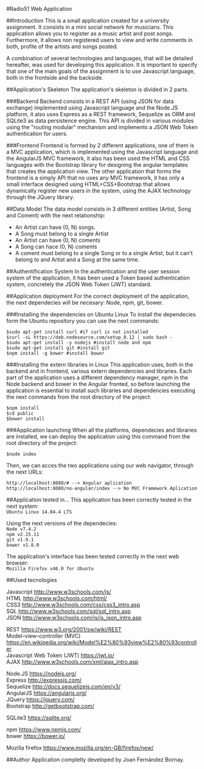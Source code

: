#Radio51 Web Application

##Introduction
This is a small application created for a university assignment. It consists in a mini social network for musicians. This application allows you to register as a music artist and post songs. Furthermore, it allows non registered users to view and write comments in both, profile of the artists and songs posted.

A combination of several technologies and languages, that will be detailed hereafter, was used for developing this application. It is important to specify that one of the main goals of the assignment is to use Javascript language, both in the frontside and the backside.

##Application's Skeleton
The application's skeleton is divided in 2 parts.

###Backend
Backend consists in a REST API (using JSON for data exchange) implemented using Javascript language and the Node.JS platform, it also uses Express as a REST framework, Sequelize as ORM and SQLite3 as data persistence engine. This API is divided in various modules using the "routing modular" mechanism and implements a JSON Web Token authentication for users.

###Frontend
Frontend is formed by 2 different applications, one of them is a MVC application, which is implemented using the Javascript language and the AngularJS MVC framework, it also has been used the HTML and CSS languages with the Bootstrap library for designing the angular templates that creates the application view. The other application that forms the frontend is a simply API that no uses any MVC framework, it has only a small interface designed using HTML+CSS+Bootstrap that allows dynamically register new users in the system, using the AJAX technology through the JQuery library.

##Data Model
The data model consists in 3 different entities (Artist, Song and Coment) with the next relationship:
 * An Artist can have (0, N) songs.  
 * A Song must belong to a single Artist 
 * An Artist can have (0, N) coments
 * A Song can hace (0, N) coments
 * A coment must belong to a single Song or to a single Artist, but it can't belong to and Artist and a Song at the same time.

##Authentification System
In the authentication and the user session system of the application, it has been used a Token based authentication system, concretely the JSON Web Token (JWT) standard.

##Application deployment
For the correct deployment of the application, the next dependecies will be necesary: Node, npm, git, bower.

###Installing the dependencies on Ubuntu Linux
To install the dependecies form the Ubuntu repository you can use the next commands:

 `$sudo apt-get install curl #if curl is not installed`  
 `$curl -sL https://deb.nodesource.com/setup_0.12 | sudo bash -`  
 `$sudo apt-get install -y nodejs #install node and npm`  
 `$sudo apt-get install git #install git`  
 `$npm install -g bower #install bower`  

###Installing the extern libraries in Linux
This application uses, both in the backend and in frontend, various extern dependencies and libraries. Each part of the application uses a different dependency manager, npm in the Node backend and bower in the Angular fronted, so before launching the application is essential to install such libraries and dependencies executing the next commands from the root directory of the project:

 `$npm install`  
 `$cd public`  
 `$bower install`  

###Application launching
When all the platforms, dependecies and libraries are installed, we can deploy the application using this command from the root directory of the project:

 `$node index`  

Then, we can acces the two applications using our web navigator, through the next URLs:

 `http://localhost:8080/# --> Angular aplication`  
 `http://localhost:8080/no-angular/index --> No MVC Framework Aplication`  


##Application tested in...
This application has been correctly tested in the next system:  
 `Ubuntu Linux 14.04.4 LTS`  
  
Using the next versions of the dependecies:  
 `Node v7.4.2`  
 `npm v2.15.11`  
 `git v1.9.1`  
 `bower v1.8.0`  
 
 The application's interface has been tested correctly in the next web browser:  
  `Mozilla Firefox v46.0 for Ubuntu`  
  
##Used tecnologies

Javascript http://www.w3schools.com/js/  
HTML http://www.w3schools.com/html/  
CSS3 http://www.w3schools.com/css/css3_intro.asp  
SQL http://www.w3schools.com/sql/sql_intro.asp  
JSON http://www.w3schools.com/js/js_json_intro.asp  
  
REST https://www.w3.org/2001/sw/wiki/REST  
Model–view–controller (MVC) https://en.wikipedia.org/wiki/Model%E2%80%93view%E2%80%93controller  
Javascript Web Token (JWT) https://jwt.io/  
AJAX http://www.w3schools.com/xml/ajax_intro.asp  
  
Node.JS https://nodejs.org/  
Express http://expressjs.com/  
Sequelize http://docs.sequelizejs.com/en/v3/  
AngularJS https://angularjs.org/  
JQuery https://jquery.com/  
Bootstrap http://getbootstrap.com/  
  
SQLite3 https://sqlite.org/  
  
npm https://www.npmjs.com/  
bower https://bower.io/  
  
Mozilla firefox https://www.mozilla.org/en-GB/firefox/new/  
  
##Author
Application completly developed by Joan Fernández Bornay.
